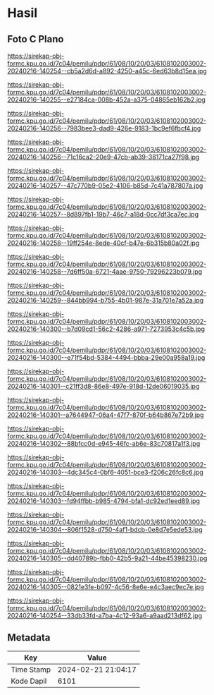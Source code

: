 # Hasil

## Foto C Plano

https://sirekap-obj-formc.kpu.go.id/7c04/pemilu/pdpr/61/08/10/20/03/6108102003002-20240216-140254--cb5a2d6d-a892-4250-a45c-6ed63b8d15ea.jpg

https://sirekap-obj-formc.kpu.go.id/7c04/pemilu/pdpr/61/08/10/20/03/6108102003002-20240216-140255--e27184ca-008b-452a-a375-04865eb162b2.jpg

https://sirekap-obj-formc.kpu.go.id/7c04/pemilu/pdpr/61/08/10/20/03/6108102003002-20240216-140256--7983bee3-dad9-426e-9183-1bc9ef6fbcf4.jpg

https://sirekap-obj-formc.kpu.go.id/7c04/pemilu/pdpr/61/08/10/20/03/6108102003002-20240216-140256--71c16ca2-20e9-47cb-ab39-38171ca27f98.jpg

https://sirekap-obj-formc.kpu.go.id/7c04/pemilu/pdpr/61/08/10/20/03/6108102003002-20240216-140257--47c770b9-05e2-4106-b85d-7c41a787807a.jpg

https://sirekap-obj-formc.kpu.go.id/7c04/pemilu/pdpr/61/08/10/20/03/6108102003002-20240216-140257--8d897fb1-19b7-46c7-a18d-0cc7df3ca7ec.jpg

https://sirekap-obj-formc.kpu.go.id/7c04/pemilu/pdpr/61/08/10/20/03/6108102003002-20240216-140258--19ff254e-8ede-40cf-b47e-6b315b80a02f.jpg

https://sirekap-obj-formc.kpu.go.id/7c04/pemilu/pdpr/61/08/10/20/03/6108102003002-20240216-140258--7d6ff50a-6721-4aae-9750-79296223b079.jpg

https://sirekap-obj-formc.kpu.go.id/7c04/pemilu/pdpr/61/08/10/20/03/6108102003002-20240216-140259--844bb994-b755-4b01-987e-31a701e7a52a.jpg

https://sirekap-obj-formc.kpu.go.id/7c04/pemilu/pdpr/61/08/10/20/03/6108102003002-20240216-140300--b7d09cd1-56c2-4286-a971-7273953c4c5b.jpg

https://sirekap-obj-formc.kpu.go.id/7c04/pemilu/pdpr/61/08/10/20/03/6108102003002-20240216-140300--e71f54bd-5384-4494-bbba-29e00a958a19.jpg

https://sirekap-obj-formc.kpu.go.id/7c04/pemilu/pdpr/61/08/10/20/03/6108102003002-20240216-140301--c21ff3d8-86e8-497e-918d-12de06019035.jpg

https://sirekap-obj-formc.kpu.go.id/7c04/pemilu/pdpr/61/08/10/20/03/6108102003002-20240216-140301--a7644947-06a4-47f7-870f-b64b867e72b9.jpg

https://sirekap-obj-formc.kpu.go.id/7c04/pemilu/pdpr/61/08/10/20/03/6108102003002-20240216-140302--88bfcc0d-e945-46fc-ab6e-83c70817a1f3.jpg

https://sirekap-obj-formc.kpu.go.id/7c04/pemilu/pdpr/61/08/10/20/03/6108102003002-20240216-140303--4dc345c4-0bf6-4051-bce3-f206c26fc8c6.jpg

https://sirekap-obj-formc.kpu.go.id/7c04/pemilu/pdpr/61/08/10/20/03/6108102003002-20240216-140303--fd94ffbb-b985-4794-bfa1-dc92ed1eed89.jpg

https://sirekap-obj-formc.kpu.go.id/7c04/pemilu/pdpr/61/08/10/20/03/6108102003002-20240216-140304--806f1528-d750-4af1-bdcb-0e8d7e5ede53.jpg

https://sirekap-obj-formc.kpu.go.id/7c04/pemilu/pdpr/61/08/10/20/03/6108102003002-20240216-140305--dd40789b-fbb0-42b5-9a21-44be45398230.jpg

https://sirekap-obj-formc.kpu.go.id/7c04/pemilu/pdpr/61/08/10/20/03/6108102003002-20240216-140305--0821e3fe-b097-4c56-8e6e-e4c3aec9ec7e.jpg

https://sirekap-obj-formc.kpu.go.id/7c04/pemilu/pdpr/61/08/10/20/03/6108102003002-20240216-140254--33db33fd-a7ba-4c12-93a6-a9aad213df62.jpg


## Metadata

| Key        | Value               |
| ---------- | ------------------- |
| Time Stamp | 2024-02-21 21:04:17 |
| Kode Dapil | 6101                |



